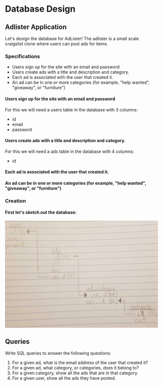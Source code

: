 # Database Design

## Adlister Application
Let's design the database for AdLister! The adlister is a small scale craigslist clone where users can post ads for items.

### Specifications

* Users sign up for the site with an email and password
* Users create ads with a title and description and category.
* Each ad is associated with the user that created it.
* An ad can be in one or more categories (for example, "help wanted", "giveaway", or "furniture")

#### Users sign up for the site with an email and password

For this we will need a users table in the database with 3 columns:

* id
* email
* password

#### Users create ads with a title and description and category.

For this we will need a ads table in the database with 4 columns:

* id 

#### Each ad is associated with the user that created it.

#### An ad can be in one or more categories (for example, "help wanted", "giveaway", or "furniture")

### Creation

#### First let's sketch out the database:

![Sketch of adlister database that shows the relationships between the tables](adlister_database_sketch.jpg)

## Queries

Write SQL queries to answer the following questions:

1. For a given ad, what is the email address of the user that created it?
2. For a given ad, what category, or categories, does it belong to?
3. For a given category, show all the ads that are in that category.
4. For a given user, show all the ads they have posted.